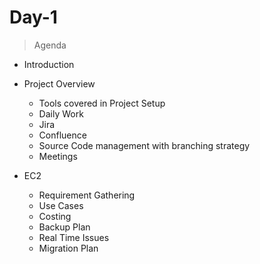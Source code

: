 # Day-1
> Agenda
 - Introduction
 - Project Overview
    - Tools covered in Project Setup
    - Daily Work
    - Jira
    - Confluence
    - Source Code management with branching strategy
    - Meetings
    
 - EC2
    - Requirement Gathering
    - Use Cases
    - Costing 
    - Backup Plan
    - Real Time Issues
    - Migration Plan
